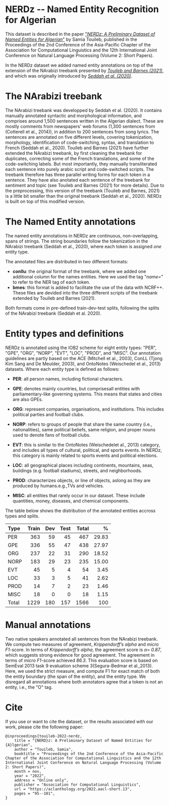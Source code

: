 # NERDz -- Named Entity Recognition for Algerian

This dataset is described in the paper ["*NERDz: A Preliminary Dataset of Named Entities for Algerian*"](https://aclanthology.org/2022.aacl-short.13/) by Samia Touileb, published in the Proceedings of the 2nd Conference of the Asia-Pacific Chapter of the Association for Computational Linguistics and the 12th International Joint Conference on Natural Language Processing (Volume 2: Short Papers). 

In the NERDz dataset we added named entity annotations on top of the extension of the NArabizi treebank presented by [*Touileb and Barnes (2021)*](https://aclanthology.org/2021.findings-acl.324/), and which was originally introduced by [*Seddah et al. (2020)*](https://aclanthology.org/2020.acl-main.107/).

# The NArabizi treebank

The NArabizi treebank was developped by Seddah et al. (2020). It contains manually annotated syntactic and morphological information,  and comprises around 1,500 sentences written in the Algerian dialect. These are mostly comments from newspapers' web forums (1,300 sentences from (Cotterell et al., 2014)),  in addition to 200 sentences from song lyrics.  The sentences are annotated on five different levels, covering tokenization, morphology, identification of code-switching, syntax, and translation to French (Seddah et al., 2020). Touileb and Barnes (2021) have further extended the NArabizi treebank, by first cleaning the treebank for duplicates, correcting some of the French translations, and some of the code-switching labels. But most importantly, they manually transliterated each sentence into purely arabic script and code-switched scripts. The treebank therefore has three parallel writing forms for each token in a sentence. They have also anotated each sentence of the treebank for sentiment and topic (see Touileb and Barnes (2021) for more details).  Due to the preprocessing, this version of the treebank (Touileb and Barnes, 2021) is a little bit smaller than the original treebank (Seddah et al., 2020). NERDz is built on top of this modified version.

# The Named Entity annotations

The named entity annotations in NERDz are continuous, non-overlapping, spans of strings. The string boundaries follow the tokenization in the NArabizi treebank (Seddah et al., 2020),  where each token is assigned *one* entity type.  

The annotated files are distributed in two different formats:

- **conllu**: the original format of the treebank, where we added one additional column for the names entities. Here we used the tag "*name=*" to refer to the NER tag of each token.
- **bmes**: this format is added to facilitate the use of the data with NCRF++. These files are devided into the three different scripts of the treebank extended by Touileb and Barnes (2021). 

Both formats come in pre-defined train-dev-test splits, following the splits of the NArabizi treebank (Seddah et al. 2020).

# Entity types and definitions

NERDz is annotated using the IOB2 scheme for eight entity types: "PER", "GPE", "ORG", "NORP", "EVT", "LOC", "PROD", and "MISC". Our annotation guidelines are partly based on the ACE (Mitchell et al., 2003), ConLL (Tjong Kim Sang and De Meulder, 2003), and OntoNotes (Weischedel et al., 2013) datasets. Where each entity type is defined as follows:

- **PER**: all person names, including fictional characters.

- **GPE**: denotes mainly countries, but comprisesall entities with parliamentary-like governing systems. This means that states and cities are also GPEs.

- **ORG**: represent companies, organisations, and institutions. This includes political parties and football clubs. 

- **NORP**: refers to groups of people that share the same country (i.e., nationalities), same political beliefs, same religion, and proper nouns used to denote fans of football clubs. 

- **EVT**: this is similar to the OntoNotes (Weischedelet al., 2013) category, and includes all types of cultural, political, and sports events. In NERDz, this category is mainly related to sports events and political elections.

- **LOC**: all geographical places including continents, mountains, seas, buildings (e.g. football stadiums), streets, and neighborhoods.

- **PROD**: characterizes objects, or line of objects, aslong as they are produced by humans.e.g.,TVs and vehicles. 

- **MISC**: all entities that rarely occur in our dataset. These include quantities, money, diseases, and chemical components.

The table below shows the distribution of the annotated entities accross types and splits.

| Type | Train | Dev | Test | Total | %| 
| :--- | ---: | ---: | ---: | ---: | ---: |
| PER | 363 | 59 | 45 | 467 | 29.83 |
| GPE | 336 | 55 | 47 |438 | 27.97 |
| ORG | 237 | 22 | 31 | 290 | 18.52 |
| NORP | 183 | 29 | 23 | 235 | 15.00 |
| EVT | 45 | 5 | 4 | 54 | 3.45 |
| LOC | 33 | 3 | 5 | 41 | 2.62 |
| PROD | 14 | 7 | 2 | 23 | 1.46 |
| MISC | 18 | 0 | 0 | 18 | 1.15 | 
| Total | 1229 | 180 | 157| 1566| 100 |

# Manual annotations

Two  native  speakers  annotated  all  sentences from the NArabizi treebank. We compute two measures of agreement, *Krippendorff’s alpha* and *micro F1*-score. In terms of *Krippendorff’s alpha*, the agreement score is *α= 0.87*, which suggests strong evidence for good agreement.  The agreement in terms of *micro F1*-score achieved *86.3*. This evaluation score is based on SemEval 2013 task 9 evaluation scheme 3(Segura-Bedmar et al.,2013). Here, we used the strict measure, and compute F1 for exact match of both the entity boundary (the span of the entity), and the entity type. We disregard all annotations where both annotators agree that a token is not an entity, i.e., the "O" tag. 

# Cite

If you use or want to cite the dataset, or the results associated with our work, please cite the following paper:

```
@inproceedings{touileb-2022-nerdz,
    title = "{NERD}z: A Preliminary Dataset of Named Entities for {A}lgerian",
    author = "Touileb, Samia",
    booktitle = "Proceedings of the 2nd Conference of the Asia-Pacific Chapter of the Association for Computational Linguistics and the 12th International Joint Conference on Natural Language Processing (Volume 2: Short Papers)",
    month = nov,
    year = "2022",
    address = "Online only",
    publisher = "Association for Computational Linguistics",
    url = "https://aclanthology.org/2022.aacl-short.13",
    pages = "95--101",
}
```
